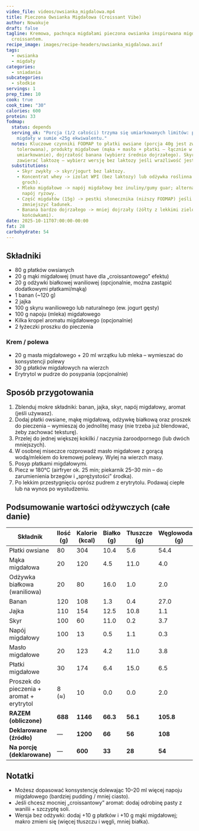 ```yaml
---
video_file: videos/owsianka_migdalowa.mp4
title: Pieczona Owsianka Migdałowa (Croissant Vibe)
author: Nowakuje
draft: false
tagline: Kremowa, pachnąca migdałami pieczona owsianka inspirowana migdałowym
  croissantem.
recipe_image: images/recipe-headers/owsianka_migdalowa.avif
tags:
  - owsianka
  - migdały
categories:
  - sniadania
subcategories:
  - słodkie
servings: 1
prep_time: 10
cook: true
cook_time: "30"
calories: 600
protein: 33
fodmap:
  status: depends
  serving_ok: "Porcja (1/2 całości) trzyma się umiarkowanych limitów: płatki 40g,
    migdały w sumie <25g ekwiwalentu."
  notes: Kluczowe czynniki FODMAP to płatki owsiane (porcja 40g jest zwykle
    tolerowana), produkty migdałowe (mąka + masło + płatki — łącznie w 1 porcji
    umiarkowanie), dojrzałość banana (wybierz średnio dojrzałego). Skyr może
    zawierać laktozę – wybierz wersję bez laktozy jeśli wrażliwość jest wysoka.
  substitutions:
    - Skyr zwykły -> skyr/jogurt bez laktozy.
    - Koncentrat whey -> izolat WPI (bez laktozy) lub odżywka roślinna (ryż +
      groch).
    - Mleko migdałowe -> napój migdałowy bez inuliny/gumy guar; alternatywnie
      napój ryżowy.
    - Część migdałów (15g) -> pestki słonecznika (niższy FODMAP) jeśli potrzeba
      zmniejszyć ładunek.
    - Banana bardzo dojrzałego -> mniej dojrzały (żółty z lekkimi zielonymi
      końcówkami).
date: 2025-10-11T07:00:00-00:00
fat: 28
carbohydrate: 54
---
```

## Składniki

* 80 g płatków owsianych
* 20 g mąki migdałowej (must have dla „croissantowego” efektu)
* 20 g odżywki białkowej waniliowej (opcjonalnie, można zastąpić dodatkowymi płatkami/mąką)
* 1 banan (~120 g)
* 2 jajka
* 100 g skyru waniliowego lub naturalnego (ew. jogurt gęsty)
* 100 g napoju (mleka) migdałowego
* Kilka kropel aromatu migdałowego (opcjonalnie)
* 2 łyżeczki proszku do pieczenia

### Krem / polewa

* 20 g masła migdałowego + 20 ml wrzątku lub mleka – wymieszać do konsystencji polewy
* 30 g płatków migdałowych na wierzch
* Erytrytol w pudrze do posypania (opcjonalnie)

## Sposób przygotowania

1. Zblenduj mokre składniki: banan, jajka, skyr, napój migdałowy, aromat (jeśli używasz).
2. Dodaj płatki owsiane, mąkę migdałową, odżywkę białkową oraz proszek do pieczenia – wymieszaj do jednolitej masy (nie trzeba już blendować, żeby zachować teksturę).
3. Przelej do jednej większej kokilki / naczynia żaroodpornego (lub dwóch mniejszych).
4. W osobnej miseczce rozprowadź masło migdałowe z gorącą wodą/mlekiem do kremowej polewy. Wylej na wierzch masy.
5. Posyp płatkami migdałowymi.
6. Piecz w 180°C (airfryer ok. 25 min; piekarnik 25–30 min – do zarumienienia brzegów i „sprężystości” środka).
7. Po lekkim przestygnięciu oprósz pudrem z erytrytolu. Podawaj ciepłe lub na wynos po wystudzeniu.

## Podsumowanie wartości odżywczych (całe danie)

| Składnik                                  | Ilość (g) | Kalorie (kcal) | Białko (g) | Tłuszcze (g) | Węglowodany (g) |
| ----------------------------------------- | --------- | -------------- | ---------- | ------------ | --------------- |
| Płatki owsiane                            | 80        | 304            | 10.4       | 5.6          | 54.4            |
| Mąka migdałowa                            | 20        | 120            | 4.5        | 11.0         | 4.0             |
| Odżywka białkowa (waniliowa)              | 20        | 80             | 16.0       | 1.0          | 2.0             |
| Banan                                     | 120       | 108            | 1.3        | 0.4          | 27.0            |
| Jajka                                     | 110       | 154            | 12.5       | 10.8         | 1.1             |
| Skyr                                      | 100       | 60             | 11.0       | 0.2          | 3.7             |
| Napój migdałowy                           | 100       | 13             | 0.5        | 1.1          | 0.3             |
| Masło migdałowe                           | 20        | 123            | 4.2        | 11.0         | 3.8             |
| Płatki migdałowe                          | 30        | 174            | 6.4        | 15.0         | 6.5             |
| Proszek do pieczenia + aromat + erytrytol | 8 (≈)     | 10             | 0.0        | 0.0          | 2.0             |
| **RAZEM (obliczone)**                     | **688**   | **1146**       | **66.3**   | **56.1**     | **105.8**       |
| **Deklarowane (źródło)**                  | —         | **1200**       | **66**     | **56**       | **108**         |
| **Na porcję (deklarowane)**               | —         | **600**        | **33**     | **28**       | **54**          |



## Notatki

* Możesz dopasować konsystencję dolewając 10–20 ml więcej napoju migdałowego (bardziej pudding / mniej ciasto).
* Jeśli chcesz mocniej „croissantowy” aromat: dodaj odrobinę pasty z wanilii + szczyptę soli.
* Wersja bez odżywki: dodaj +10 g płatków i +10 g mąki migdałowej; makro zmieni się (więcej tłuszczu i węgli, mniej białka).
